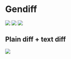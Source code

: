 <h1>Gendiff</h1>
<a href="https://codeclimate.com/github/kulikov98/project-lvl2-s459/maintainability"><img src="https://api.codeclimate.com/v1/badges/7c777475dd893abc708e/maintainability" /></a>
<a href="https://codeclimate.com/github/kulikov98/project-lvl2-s459/test_coverage"><img src="https://api.codeclimate.com/v1/badges/7c777475dd893abc708e/test_coverage" /></a>
<a href="https://travis-ci.org/kulikov98/project-lvl2-s459"><img src="https://travis-ci.org/kulikov98/project-lvl2-s459.svg?branch=master"></a>
<h2>Plain diff + text diff</h2>
<a href="https://asciinema.org/a/jWjh1ZA3gXhmSZCPqdXCAUtW2" target="_blank"><img src="https://asciinema.org/a/jWjh1ZA3gXhmSZCPqdXCAUtW2.svg" /></a>
